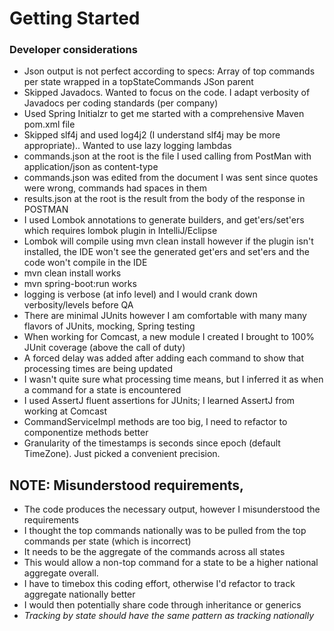 # Getting Started

### Developer considerations
* Json output is not perfect according to specs: Array of top commands per state wrapped in a topStateCommands JSon parent
* Skipped Javadocs. Wanted to focus on the code. I adapt verbosity of Javadocs per coding standards (per company)
* Used Spring Initialzr to get me started with a comprehensive Maven pom.xml file
* Skipped slf4j and used log4j2 (I understand slf4j may be more appropriate).. Wanted to use lazy logging lambdas
* commands.json at the root is the file I used calling from PostMan with application/json as content-type
* commands.json was edited from the document I was sent since quotes were wrong, commands had spaces in them
* results.json at the root is the result from the body of the response in POSTMAN
* I used Lombok annotations to generate builders, and get'ers/set'ers which requires lombok plugin in IntelliJ/Eclipse
* Lombok will compile using mvn clean install however if the plugin isn't installed, 
    the IDE won't see the generated get'ers and set'ers and the code won't compile in the IDE
* mvn clean install works
* mvn spring-boot:run works
* logging is verbose (at info level) and I would crank down verbosity/levels before QA
* There are minimal JUnits however I am comfortable with many many flavors of JUnits, mocking, Spring testing
* When working for Comcast, a new module I created I brought to 100% JUnit coverage (above the call of duty)
* A forced delay was added after adding each command to show that processing times are being updated
* I wasn't quite sure what processing time means, but I inferred it as when a command for a state is encountered
* I used AssertJ fluent assertions for JUnits; I learned AssertJ from working at Comcast
* CommandServiceImpl methods are too big, I need to refactor to componentize methods better
* Granularity of the timestamps is seconds since epoch (default TimeZone). Just picked a convenient precision.

## NOTE: Misunderstood requirements, 
* The code produces the necessary output, however I misunderstood the requirements
* I thought the top commands nationally was to be pulled from the top commands per state (which is incorrect)
* It needs to be the aggregate of the commands across all states
* This would allow a non-top command for a state to be a higher national aggregate overall. 
* I have to timebox this coding effort, otherwise I'd refactor to track aggregate nationally better 
* I would then potentially share code through inheritance or generics
* _Tracking by state should have the same pattern as tracking nationally_
